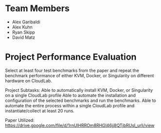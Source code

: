 Team Members
============
- Alex Garibaldi
- Alex Kuhn
- Ryan Skipp
- David Matz

Project Performance Evaluation
==============================
Select at least four test benchmarks from the paper and repeat the benchmark performance of either KVM, Docker, or Singularity on different hardware on CloudLab.

Project Subtasks:
Able to automatically install KVM, Docker, or Singularity on a single CloudLab profile
Able to automate the installation and configuration of the selected benchmarks and run the benchmarks.
Able to automate the entire process within a single CloudLab profile and instantiate/collect at least 20 runs. 


Paper Utilized: https://drive.google.com/file/d/1rnUlHRROm8RHGl46jj8QTjbRUsI_urli/view
